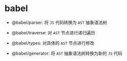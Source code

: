 # babel

* @babel/parser: 将 `JS` 代码转换为 `AST` 抽象语法树

* @babel/traverse: 对 `AST` 节点进行递归遍历
  
* @babel/types: 对具体的 `AST` 节点进行修改

* @babel/generator: 将 `AST` 抽象语法树转换为新的 `JS` 代码
